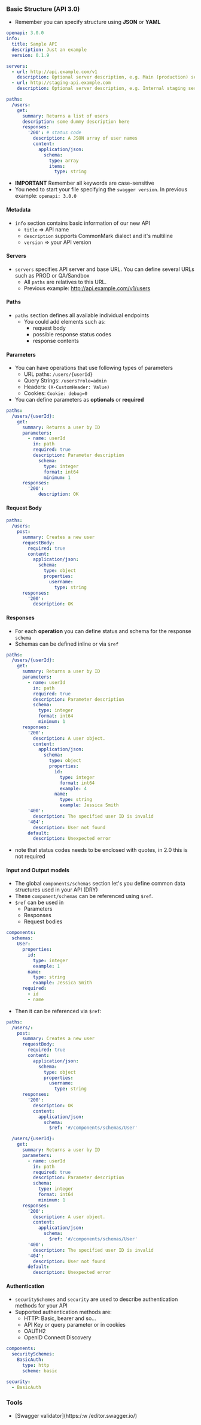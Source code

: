 ### Basic Structure (API 3.0)
- Remember you can specify structure using **JSON** or **YAML**
```yaml
openapi: 3.0.0
info:
  title: Sample API
  description: Just an example
  version: 0.1.9

servers:
  - url: http://api.example.com/v1
    description: Optional server description, e.g. Main (production) server
  - url: http://staging-api.example.com
    description: Optional server description, e.g. Internal staging server for testing

paths:
  /users:
    get:
      summary: Returns a list of users
      description: some dummy description here
      responses:
        '200': # status code
          description: A JSON array of user names
          content:
            application/json:
              schema:
                type: array
                items: 
                  type: string
```
- **IMPORTANT** Remember all keywords are case-sensitive
- You need to start your file specifying the `swagger version`. In previous example: `openapi: 3.0.0`

#### Metadata
- `info` section contains basic information of our new API
  - `title` => API name 
  - `description` supports CommonMark dialect and it's multiline
  - `version` => your API version

#### Servers
- `servers` specifies API server and base URL. You can define several URLs such as PROD or QA/Sandbox
  - All `paths` are relatives to this URL.
  - Previous example: http://api.example.com/v1/users

#### Paths
- `paths` section defines all available individual endpoints
  - You could add elements such as:
    - request body
    - possible response status codes
    - response contents

#### Parameters
- You can have operations that use following types of parameters
  - URL paths: `/users/{userId}`
  - Query Strings: `/users?role=admin`
  - Headers: `(X-CustomHeader: Value)`
  - Cookies: `Cookie: debug=0`
- You can define parameters as __optionals__ or __required__
```yaml
paths:
  /users/{userId}:
    get:
      summary: Returns a user by ID
      parameters:
        - name: userId
          in: path
          required: true
          description: Parameter description
	        schema:
	          type: integer
	          format: int64
	          minimum: 1
      responses:
        '200':
	        description: OK
```

#### Request Body
```yaml
paths:
  /users:
    post:
      summary: Creates a new user
      requestBody:
        required: true
        content:
          application/json:
            schema:
              type: object
              properties:
                username:
                  type: string
      responses:
        '200':
          description: OK
```

#### Responses
- For each **operation** you can define status and schema for the response `schema`
- Schemas can be defined inline or via `$ref`
```yaml
paths:
  /users/{userId}:
    get:
      summary: Returns a user by ID
      parameters:
        - name: userId
          in: path
          required: true
          description: Parameter description
          schema:
            type: integer
            format: int64
            minimum: 1
      responses:
        '200':
          description: A user object.
          content:
            application/json:
              schema:
                type: object
                properties:
                  id:
                    type: integer
                    format: int64
                    example: 4
                  name:
                    type: string
                    example: Jessica Smith
        '400':
          description: The specified user ID is invalid
        '404':
          description: User not found
        default:
          description: Unexpected error
```
- note that status codes needs to be enclosed with quotes, in 2.0 this is not required

#### Input and Output models
- The global `components/schemas` section let's you define common data structures used in your API (DRY)
- These `component/schemas` can be referenced using `$ref`.
- `$ref` can be used in 
  - Parameters
  - Responses
  - Request bodies
```yaml
components:
  schemas:
    User:
      properties:
        id:
          type: integer
          example: 1
        name:
          type: string
          example: Jessica Smith
      required:
        - id
        - name
```
- Then it can be referenced via `$ref`:
```yaml
paths:
  /users/:
    post:
      summary: Creates a new user
      requestBody:
        required: true
        content:
          application/json:
            schema:
              type: object
              properties:
                username:
                  type: string
      responses:
        '200':
          description: OK
          content:
            application/json:
              schema:
                $ref: '#/components/schemas/User'

  /users/{userId}:
    get:
      summary: Returns a user by ID
      parameters:
        - name: userId
          in: path
          required: true
          description: Parameter description
          schema:
            type: integer
            format: int64
            minimum: 1
      responses:
        '200':
          description: A user object.
          content:
            application/json:
              schema:
                $ref: '#/components/schemas/User'
        '400':
          description: The specified user ID is invalid
        '404':
          description: User not found
        default:
          description: Unexpected error
```

#### Authentication
- `securitySchemes` and `security` are used to describe authentication methods for your API
- Supported authentication methods are:
  - HTTP: Basic, bearer and so...
  - API Key or query parameter or in cookies
  - OAUTH2
  - OpenID Connect Discovery
```yaml
components:
  securitySchemes:
    BasicAuth:
      type: http
      scheme: basic

security:
  - BasicAuth
```

### Tools
- [Swagger validator](https:/:w
/editor.swagger.io/)
